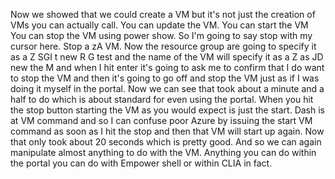Now we showed that we could create a VM but it's not just the creation of VMs you can actually call.
You can update the VM.
You can start the VM You can stop the VM using power show.
So I'm going to say stop with my cursor here.
Stop a zA VM.
Now the resource group are going to specify it as a Z SGI t new R G test and the name of the VM will
specify it as a Z as JD new the M
and when I hit enter it's going to ask me to confirm that I do want to stop the VM and then it's going
to go off and stop the VM just as if I was doing it myself in the portal.
Now we can see that took about a minute and a half to do which is about standard for even using the
portal.
When you hit the stop button starting the VM as you would expect is just the start.
Dash is at VM command and so I can confuse poor Azure by issuing the start VM command as soon as I hit
the stop and then that VM will start up again.
Now that only took about 20 seconds which is pretty good.
And so we can again manipulate almost anything to do with the VM.
Anything you can do within the portal you can do with Empower shell or within CLIA in fact.
